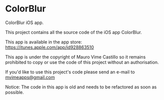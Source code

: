 ColorBlur
=========

ColorBlur iOS app.

This project contains all the source code of the iOS app ColorBlur.

This app is available in the app store: https://itunes.apple.com/app/id928863510

This app is under the copyright of Mauro Vime Castillo so it remains prohibited to copy or use the code of this project without an authorisation.

If you'd like to use this project's code please send an e-mail to mvimeapps@gmail.com

Notice: The code in this app is old and needs to be refactored as soon as possible.
